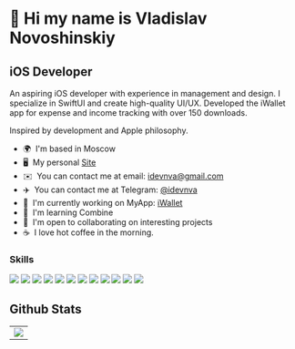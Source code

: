 👋 Hi my name is Vladislav Novoshinskiy
=======================================

iOS Developer
-------------

An aspiring iOS developer with experience in management and design. I specialize in SwiftUI and create high-quality UI/UX. Developed the iWallet app for expense and income tracking with over 150 downloads.

Inspired by development and Apple philosophy.

* 🌍  I'm based in Moscow
* 🖥️  My personal [Site](http://idevnva.com)
* ✉️  You can contact me at email: [idevnva@gmail.com](mailto:idevnva@gmail.com)
* ✈️  You can contact me at Telegram: [@idevnva](t.me/idevnva)
* 🚀  I'm currently working on MyApp: [iWallet](http://apps.apple.com/us/app/iwallet-expenses-and-income/id6447585809)
* 🧠  I'm learning Combine
* 🤝  I'm open to collaborating on interesting projects
* ☕️  I love hot coffee in the morning.

### Skills
<p align="left"><img src="https://img.shields.io/badge/SWIFT-F6522E?style=flat&logo=swift&logoColor=ffffff"/> <img src="https://img.shields.io/badge/SwiftUI-0260E8?style=flat&logo=swift&logoColor=ffffff"/> <img src="https://img.shields.io/badge/Realm-008736?style=flat&logo=realm&logoColor=ffffff"/> <img src="https://img.shields.io/badge/MVVM-FFC11E?style=flat&logo=speedtest&logoColor=000000"/> <img src="https://img.shields.io/badge/HTML5-FE634E?style=flat&logo=html5&logoColor=ffffff"/> <img src="https://img.shields.io/badge/CSS3-0043A4?style=flat&logo=css3&logoColor=ffffff"/> <img src="https://img.shields.io/badge/Xcode-5199FF?style=flat&logo=xcode&logoColor=ffffff"/> <img src="https://img.shields.io/badge/GitHub-231F20?style=flat&logo=github&logoColor=FFFFFF"/> <img src="https://img.shields.io/badge/Trello-2300B0?style=flat&logo=trello&logoColor=ffffff"/> <img src="https://img.shields.io/badge/Figma-782FEF?style=flat&logo=figma&logoColor=ffffff"/> <img src="https://img.shields.io/badge/Photoshop-BDCCFF?style=flat&logo=adobephotoshop&logoColor=000000"/> <img src="https://img.shields.io/badge/Illustrator-FFD600?style=flat&logo=adobeillustrator&logoColor=000000"/></p>

## Github Stats  
<table><tr><td valign="top" width="100%">

<div align="center"><img src="https://github-readme-stats.vercel.app/api?username=idevnva&show_icons=true&count_private=true&hide_border=true" align="center" /></div>
